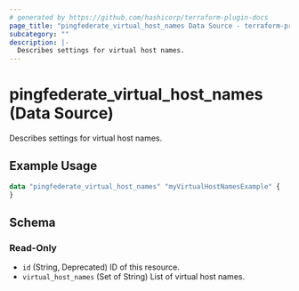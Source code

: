 ```yaml
---
# generated by https://github.com/hashicorp/terraform-plugin-docs
page_title: "pingfederate_virtual_host_names Data Source - terraform-provider-pingfederate"
subcategory: ""
description: |-
  Describes settings for virtual host names.
---
```


# pingfederate_virtual_host_names (Data Source)

Describes settings for virtual host names.

## Example Usage

```terraform
data "pingfederate_virtual_host_names" "myVirtualHostNamesExample" {
}
```

<!-- schema generated by tfplugindocs -->
## Schema

### Read-Only

- `id` (String, Deprecated) ID of this resource.
- `virtual_host_names` (Set of String) List of virtual host names.
